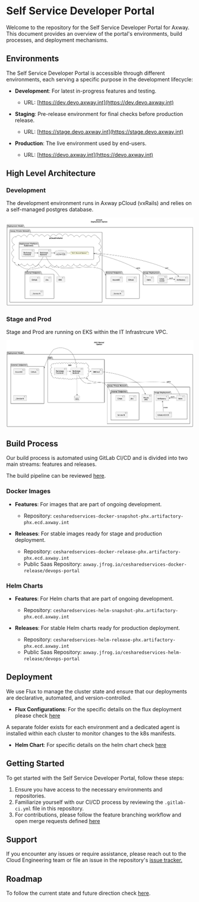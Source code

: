 # Self Service Developer Portal

Welcome to the repository for the Self Service  Developer Portal for Axway. This document provides an overview of the portal's environments, build processes, and deployment mechanisms.

## Environments

The Self Service  Developer Portal is accessible through different environments, each serving a specific purpose in the development lifecycle:

- **Development**: For latest in-progress features and testing.
  - URL: [https://dev.devo.axway.int](https://dev.devo.axway.int)

- **Staging**: Pre-release environment for final checks before production release.
  - URL: [https://stage.devo.axway.int](https://stage.devo.axway.int)

- **Production**: The live environment used by end-users.
  - URL: [https://devo.axway.int](https://devo.axway.int)

## High Level Architecture

### Development
The development environment runs in Axway pCloud (vxRails) and relies on a self-managed postgres database. 

![Development Deployment Architecture](docs/Architecture%20Design%20VxRails.png)

### Stage and Prod
Stage and Prod are running on EKS within the IT Infrastrcure VPC.

![Stage and Prod Deployment Architecture](docs/Architecture%20Design%20AWS.png)

## Build Process

Our build process is automated using GitLab CI/CD and is divided into two main streams: features and releases.

The build pipeline can be reviewed [here](./.gitlab-ci.yml).

### Docker Images

- **Features**: For images that are part of ongoing development.
  - Repository: `cesharedservices-docker-snapshot-phx.artifactory-phx.ecd.axway.int`
  
- **Releases**: For stable images ready for stage and production deployment.
  - Repository: `cesharedservices-docker-release-phx.artifactory-phx.ecd.axway.int`
  - Public Saas Repository: `axway.jfrog.io/cesharedservices-docker-release/devops-portal`

### Helm Charts

- **Features**: For Helm charts that are part of ongoing development.
  - Repository: `cesharedservices-helm-snapshot-phx.artifactory-phx.ecd.axway.int`
  
- **Releases**: For stable Helm charts ready for production deployment.
  - Repository: `cesharedservices-helm-release-phx.artifactory-phx.ecd.axway.int`
  - Public Saas Repository: `axway.jfrog.io/cesharedservices-helm-release/devops-portal`

## Deployment

We use Flux to manage the cluster state and ensure that our deployments are declarative, automated, and version-controlled.

- **Flux Configurations**: 
For the specific details on the flux deployment please check [here](https://git.ecd.axway.org/sre/self_service_portal/flux-deployments/-/tree/main/clusters?ref_type=heads)

A separate folder exists for each environment and a dedicated agent is installed within each cluster to monitor changes to the k8s manifests.

- **Helm Chart**:
For specific details on the helm chart check [here](./docs/deployment.md)

## Getting Started

To get started with the Self Service Developer Portal, follow these steps:

1. Ensure you have access to the necessary environments and repositories.
2. Familiarize yourself with our CI/CD process by reviewing the `.gitlab-ci.yml` file in this repository.
3. For contributions, please follow the feature branching workflow and open merge requests defined [here](./docs/feature-dev.md)

## Support

If you encounter any issues or require assistance, please reach out to the Cloud Engineering team or file an issue in the repository's [issue tracker.](https://jira.axway.com/projects/CE/issues)

## Roadmap
To follow the current state  and future direction check [here](./docs/current-state.md).

